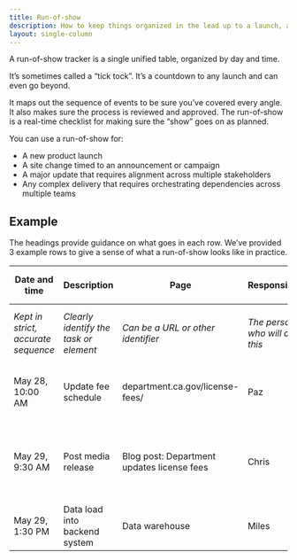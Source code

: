 ```yaml
---
title: Run-of-show
description: How to keep things organized in the lead up to a launch, announcement, or update
layout: single-column
---
```


<p class="text-lead">A run-of-show tracker is a single unified table, organized by day and time.</p>

It’s sometimes called a “tick tock”. It’s a countdown to any launch and can even go beyond.

It maps out the sequence of events to be sure you’ve covered every angle. It also makes sure the process is reviewed and approved. The run-of-show is a real-time checklist for making sure the “show” goes on as planned.

You can use a run-of-show for:

* A new product launch
* A site change timed to an announcement or campaign
* A major update that requires alignment across multiple stakeholders
* Any complex delivery that requires orchestrating dependencies across multiple teams

## Example

The headings provide guidance on what goes in each row. We’ve provided 3 example rows to give a sense of what a run-of-show looks like in practice.

| **Date and time** | **Description** | **Page** | **Responsible** | **Approver** | **Notes and questions** | **Status** |
| ----- | ----- | ----- | ----- | ----- | ----- | ----- |
| *Kept in strict, accurate sequence* | *Clearly identify the task or element* | *Can be a URL or other identifier* | *The person who will do this* | *The person who has final approval* | *As needed* | *Varies with project* |
| May 28, 10:00 AM | Update fee schedule | department.ca.gov/license-fees/ | Paz | Abida | Double check before final publishing | Done |
| May 29, 9:30 AM | Post media release | Blog post: Department updates license fees | Chris | Huyhn | Make sure Comms sees staged version first | In staging |
| May 29, 1:30 PM | Data load into backend system | Data warehouse | Miles | Elena |  | In progress |
